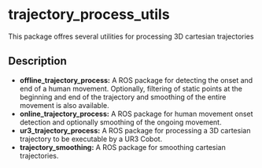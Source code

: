 # trajectory_process_utils

This package offres several utilities for processing 3D cartesian trajectories

## Description
* <b> offline_trajectory_process:</b> A ROS package for detecting the onset and end of a human movement. Optionally, filtering of static points at the beginning and end of the trajectory and smoothing of the entire movement is also available.
* <b> online_trajectory_process:</b> A ROS package for human movement onset detection and optionally smoothing of the ongoing movement. 
* <b> ur3_trajectory_process:</b> A ROS package for processing a 3D cartesian trajectory to be executable by a UR3 Cobot. 
* <b> trajectory_smoothing:</b> A ROS package for smoothing cartesian trajectories.
